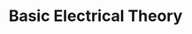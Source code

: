 ---
title: Basic Electrical Theory
keywords: electrical, electronics, basics
summary: "test"
sidebar: main_sidebar
permalink: main_basic_theory.html
folder: main
---
